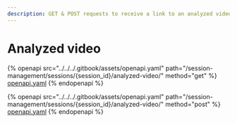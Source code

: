 ```yaml
---
description: GET & POST requests to receive a link to an analyzed video
---
```


# Analyzed video

{% openapi src="../../../.gitbook/assets/openapi.yaml" path="/session-management/sessions/{session_id}/analyzed-video/" method="get" %}
[openapi.yaml](../../../.gitbook/assets/openapi.yaml)
{% endopenapi %}

{% openapi src="../../../.gitbook/assets/openapi.yaml" path="/session-management/sessions/{session_id}/analyzed-video/" method="post" %}
[openapi.yaml](../../../.gitbook/assets/openapi.yaml)
{% endopenapi %}

